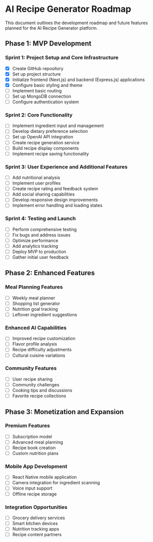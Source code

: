 # AI Recipe Generator Roadmap

This document outlines the development roadmap and future features planned for the AI Recipe Generator platform.

## Phase 1: MVP Development

### Sprint 1: Project Setup and Core Infrastructure
- [x] Create GitHub repository
- [x] Set up project structure
- [x] Initialize frontend (Next.js) and backend (Express.js) applications
- [x] Configure basic styling and theme
- [ ] Implement basic routing
- [ ] Set up MongoDB connection
- [ ] Configure authentication system

### Sprint 2: Core Functionality
- [ ] Implement ingredient input and management
- [ ] Develop dietary preference selection
- [ ] Set up OpenAI API integration
- [ ] Create recipe generation service
- [ ] Build recipe display components
- [ ] Implement recipe saving functionality

### Sprint 3: User Experience and Additional Features
- [ ] Add nutritional analysis
- [ ] Implement user profiles
- [ ] Create recipe rating and feedback system
- [ ] Add social sharing capabilities
- [ ] Develop responsive design improvements
- [ ] Implement error handling and loading states

### Sprint 4: Testing and Launch
- [ ] Perform comprehensive testing
- [ ] Fix bugs and address issues
- [ ] Optimize performance
- [ ] Add analytics tracking
- [ ] Deploy MVP to production
- [ ] Gather initial user feedback

## Phase 2: Enhanced Features

### Meal Planning Features
- [ ] Weekly meal planner
- [ ] Shopping list generator
- [ ] Nutrition goal tracking
- [ ] Leftover ingredient suggestions

### Enhanced AI Capabilities
- [ ] Improved recipe customization
- [ ] Flavor profile analysis
- [ ] Recipe difficulty adjustments
- [ ] Cultural cuisine variations

### Community Features
- [ ] User recipe sharing
- [ ] Community challenges
- [ ] Cooking tips and discussions
- [ ] Favorite recipe collections

## Phase 3: Monetization and Expansion

### Premium Features
- [ ] Subscription model
- [ ] Advanced meal planning
- [ ] Recipe book creation
- [ ] Custom nutrition plans

### Mobile App Development
- [ ] React Native mobile application
- [ ] Camera integration for ingredient scanning
- [ ] Voice input support
- [ ] Offline recipe storage

### Integration Opportunities
- [ ] Grocery delivery services
- [ ] Smart kitchen devices
- [ ] Nutrition tracking apps
- [ ] Recipe content partners
